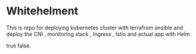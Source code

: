 # Whitehelment
This is repo for deploying kubernetes cluster with terrafrom ansible and deploy the CNI , monitoring stack , Ingress , Istio and actual app with Helm 

  <useSecurity>true</useSecurity>
<useSecurity>false</useSecurity>.